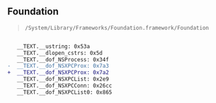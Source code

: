 ## Foundation

> `/System/Library/Frameworks/Foundation.framework/Foundation`

```diff

   __TEXT.__ustring: 0x53a
   __TEXT.__dlopen_cstrs: 0x5d
   __TEXT.__dof_NSProcess: 0x34f
-  __TEXT.__dof_NSXPCProx: 0x7a3
+  __TEXT.__dof_NSXPCProx: 0x7a2
   __TEXT.__dof_NSXPCList: 0x2e9
   __TEXT.__dof_NSXPCConn: 0x26cc
   __TEXT.__dof_NSXPCList0: 0x865

```
